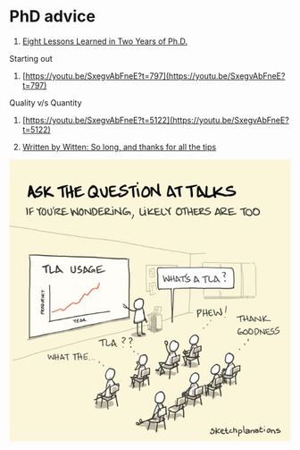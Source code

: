 # PhD advice

1. [Eight Lessons Learned in Two Years of Ph.D.](https://ai.engin.umich.edu/2023/08/17/eight-lessons-learned-in-two-years-of-ph-d/)

Starting out

1. [https://youtu.be/SxegvAbFneE?t=797](https://youtu.be/SxegvAbFneE?t=797)

Quality v/s Quantity

1. [https://youtu.be/SxegvAbFneE?t=5122](https://youtu.be/SxegvAbFneE?t=5122)

2. [Written by Witten:  So long, and thanks for all the tips](https://imstat.org/2022/04/01/written-by-witten-so-long-and-thanks-for-all-the-tips/)

![Untitled](Untitled.png)
